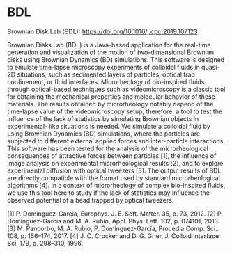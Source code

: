 # BDL
Brownian Disk Lab (BDL): https://doi.org/10.1016/j.cpc.2019.107123

Brownian Disks Lab (BDL) is a Java-based application for the real-time generation and visualization of the motion of
two-dimensional Brownian disks using Brownian Dynamics (BD) simulations. This software is designed to emulate
time-lapse microscopy experiments of colloidal fluids in quasi-2D situations, such as sedimented layers of particles,
optical trap confinement, or fluid interfaces. Microrheology of bio-inspired fluids through optical-based techniques
such as videomicroscopy is a classic tool for obtaining the mechanical properties and molecular behavior of these
materials. The results obtained by microrheology notably depend of the time-lapse value of the videomicroscopy
setup, therefore, a tool to test the influence of the lack of statistics by simulating Brownian objects in experimental-
like situations is needed. We simulate a colloidal fluid by using Brownian Dynamics (BD) simulations, where the
particles are subjected to different external applied forces and inter-particle interactions. This software has been tested
for the analysis of the microrheological consequences of attractive forces between particles [1], the influence of image
analysis on experimental microrheological results [2], and to explore experimental diffusion with optical tweezers [3].
The output results of BDL are directly compatible with the format used by standard microrheological algorithms [4].
In a context of microrheology of complex bio-inspired fluids, we use this tool here to study if the lack of statistics
may influence the observed potential of a bead trapped by optical tweezers.

[1] P. Domínguez-García, Europhys. J. E. Soft. Matter. 35, p. 73, 2012.
[2] P. Domínguez-García and M. A. Rubio, Appl. Phys. Lett. 102, p. 074101, 2013.
[3] M. Pancorbo, M. A. Rubio, P. Domı́nguez-Garcı́a, Procedia Comp. Sci.. 108, p. 166–174, 2017.
[4] J. C. Crocker and D. G. Grier, J. Colloid Interface Sci. 179, p. 298–310, 1996.
